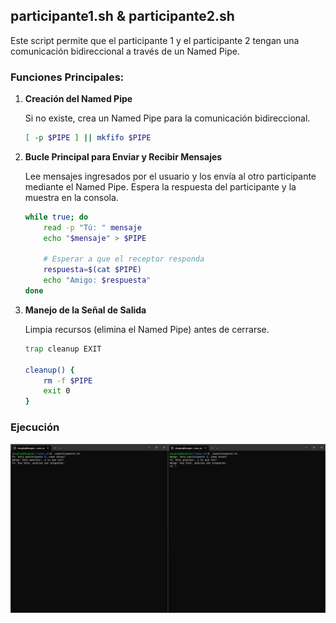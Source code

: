 ## participante1.sh & participante2.sh

Este script permite que el participante 1 y el participante 2 tengan una comunicación bidireccional a través de un Named Pipe.

### Funciones Principales:

1. **Creación del Named Pipe**

    Si no existe, crea un Named Pipe para la comunicación bidireccional.

    ```bash
    [ -p $PIPE ] || mkfifo $PIPE
    ```

2. **Bucle Principal para Enviar y Recibir Mensajes**

    Lee mensajes ingresados por el usuario y los envía al otro participante mediante el Named Pipe. Espera la respuesta del participante y la muestra en la consola.

    ```bash
    while true; do
        read -p "Tú: " mensaje
        echo "$mensaje" > $PIPE

        # Esperar a que el receptor responda
        respuesta=$(cat $PIPE)
        echo "Amigo: $respuesta"
    done
    ```

3. **Manejo de la Señal de Salida**

    Limpia recursos (elimina el Named Pipe) antes de cerrarse.
    ```bash
    trap cleanup EXIT

    cleanup() {
        rm -f $PIPE
        exit 0
    }
    ```

### Ejecución

![alt text](image.png)